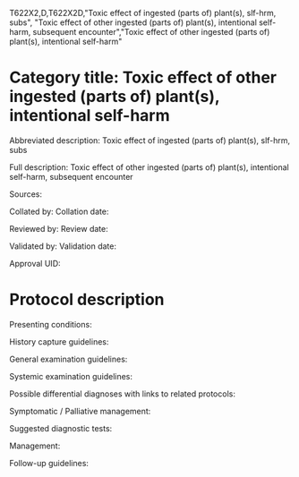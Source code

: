 T622X2,D,T622X2D,"Toxic effect of ingested (parts of) plant(s), slf-hrm, subs", "Toxic effect of other ingested (parts of) plant(s), intentional self-harm, subsequent encounter","Toxic effect of other ingested (parts of) plant(s), intentional self-harm"
# Category title: Toxic effect of other ingested (parts of) plant(s), intentional self-harm

Abbreviated description: Toxic effect of ingested (parts of) plant(s), slf-hrm, subs

Full description: Toxic effect of other ingested (parts of) plant(s), intentional self-harm, subsequent encounter

Sources:

Collated by:
Collation date:

Reviewed by:
Review date:

Validated by:
Validation date:

Approval UID:

# Protocol description

Presenting conditions:

History capture guidelines:

General examination guidelines:

Systemic examination guidelines:

Possible differential diagnoses with links to related protocols:

Symptomatic / Palliative management:

Suggested diagnostic tests:

Management:

Follow-up guidelines:
